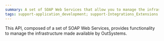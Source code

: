 ```yaml
---
summary: A set of SOAP Web Services that allow you to manage the infrastructure made available by OutSystems.
tags: support-application_development; support-Integrations_Extensions
---
```


This API, composed of a set of SOAP Web Services, provides functionality to manage the infrastructure made available by OutSystems.
